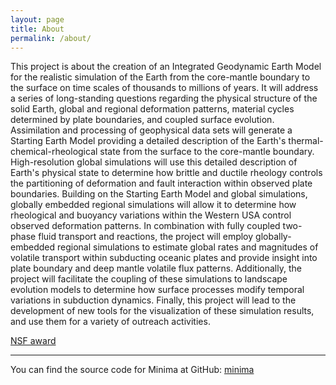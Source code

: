 ```yaml
---
layout: page
title: About
permalink: /about/
---
```




This project is about the creation of an Integrated Geodynamic Earth Model for the realistic simulation of the Earth from the core-mantle boundary to the surface on time scales of thousands to millions of years. It will address a series of long-standing questions regarding the physical structure of the solid Earth, global and regional deformation patterns, material cycles determined by plate boundaries, and coupled surface evolution. Assimilation and processing of geophysical data sets will generate a Starting Earth Model providing a detailed description of the Earth's thermal-chemical-rheological state from the surface to the core-mantle boundary. High-resolution global simulations will use this detailed description of Earth's physical state to determine how brittle and ductile rheology controls the partitioning of deformation and fault interaction within observed plate boundaries. Building on the Starting Earth Model and global simulations, globally embedded regional simulations will allow it to determine how rheological and buoyancy variations within the Western USA control observed deformation patterns. In combination with fully coupled two-phase fluid transport and reactions, the project will employ globally-embedded regional simulations to estimate global rates and magnitudes of volatile transport within subducting oceanic plates and provide insight into plate boundary and deep mantle volatile flux patterns. Additionally, the project will facilitate the coupling of these simulations to landscape evolution models to determine how surface processes modify temporal variations in subduction dynamics. Finally, this project will lead to the development of new tools for the visualization of these simulation results, and use them for a variety of outreach activities.

[NSF award](https://www.nsf.gov/awardsearch/showAward?AWD_ID=1925595&HistoricalAwards=false)

---

You can find the source code for Minima at GitHub:
[minima](https://github.com/jekyll/minima)
